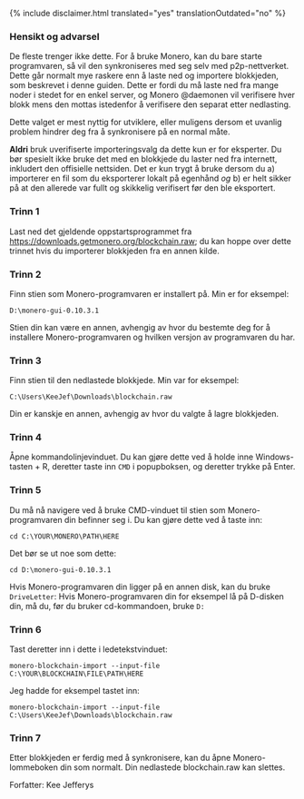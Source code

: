 {% include disclaimer.html translated="yes" translationOutdated="no" %}

### Hensikt og advarsel

De fleste trenger ikke dette. For å bruke Monero, kan du bare starte programvaren, så vil den synkroniseres med seg selv med p2p-nettverket. Dette går normalt mye raskere enn å laste ned og importere blokkjeden, som beskrevet i denne guiden. Dette er fordi du må laste ned fra mange noder i stedet for en enkel server, og Monero @daemonen vil verifisere hver blokk mens den mottas istedenfor å verifisere den separat etter nedlasting.

Dette valget er mest nyttig for utviklere, eller muligens dersom et uvanlig problem hindrer deg fra å synkronisere på en normal måte.

**Aldri** bruk uverifiserte importeringsvalg da dette kun er for eksperter. Du bør spesielt ikke bruke det med en blokkjede du laster ned fra internett, inkludert den offisielle nettsiden. Det er kun trygt å bruke dersom du a) importerer en fil som du eksporterer lokalt på egenhånd *og* b) er helt sikker på at den allerede var fullt og skikkelig verifisert før den ble eksportert.

### Trinn 1

Last ned det gjeldende oppstartsprogrammet fra https://downloads.getmonero.org/blockchain.raw; du kan hoppe over dette trinnet hvis du importerer blokkjeden fra en annen kilde.

### Trinn 2

Finn stien som Monero-programvaren er installert på. Min er for eksempel:

`D:\monero-gui-0.10.3.1`

Stien din kan være en annen, avhengig av hvor du bestemte deg for å installere Monero-programvaren og hvilken versjon av programvaren du har.

### Trinn 3

Finn stien til den nedlastede blokkjede. Min var for eksempel:

`C:\Users\KeeJef\Downloads\blockchain.raw`

Din er kanskje en annen, avhengig av hvor du valgte å lagre blokkjeden.

### Trinn 4

Åpne kommandolinjevinduet. Du kan gjøre dette ved å holde inne Windows-tasten + R, deretter taste inn `CMD` i popupboksen, og deretter trykke på Enter.

### Trinn 5

Du må nå navigere ved å bruke CMD-vinduet til stien som Monero-programvaren din befinner seg i. Du kan gjøre dette ved å taste inn:

`cd C:\YOUR\MONERO\PATH\HERE`

Det bør se ut noe som dette:

`cd D:\monero-gui-0.10.3.1`

Hvis Monero-programvaren din ligger på en annen disk, kan du bruke `DriveLetter`: Hvis Monero-programvaren din for eksempel lå på D-disken din, må du, før du bruker cd-kommandoen, bruke `D:`

### Trinn 6

Tast deretter inn i dette i ledetekstvinduet:

`monero-blockchain-import --input-file C:\YOUR\BLOCKCHAIN\FILE\PATH\HERE`

Jeg hadde for eksempel tastet inn:

`monero-blockchain-import --input-file C:\Users\KeeJef\Downloads\blockchain.raw`

### Trinn 7

Etter blokkjeden er ferdig med å synkronisere, kan du åpne Monero-lommeboken din som normalt. Din nedlastede blockchain.raw kan slettes.


Forfatter: Kee Jefferys
